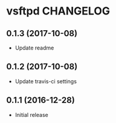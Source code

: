 vsftpd CHANGELOG
========================

0.1.3 (2017-10-08)
------------------
- Update readme

0.1.2 (2017-10-08)
------------------
- Update travis-ci settings

0.1.1 (2016-12-28)
------------------
- Initial release
